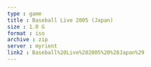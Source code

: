 ```yaml
---
type : game
title : Baseball Live 2005 (Japan)
size : 1.0 G
format : iso
archive : zip
server : myrient
link2 : Baseball%20Live%202005%20%28Japan%29
---
```


